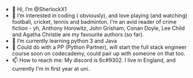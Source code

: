 - 👋 Hi, I’m @SherlockX1
- 👀 I’m interested in coding ( obviously), and love playing (and watching) football, cricket, tennis and badminton. I'm an avid reader of crime fiction - yh, Anthony Horowitz, John Grisham, Conan Doyle, Lee Child and Agatha Christie are my favourite authors (so far). 
- 🌱 I’m currently learning python 3 and Java
- 💞️ Could do with a PP (Python Partner), will start the full stack engineer course soon on codecademy, could pair up with someone on that too.
- 📫 How to reach me: My discord is 6c#9302. I live in England, and currently I'm in first year at uni.

<!---
SherlockX1/SherlockX1 is a ✨ special ✨ repository because its `README.md` (this file) appears on your GitHub profile.
You can click the Preview link to take a look at your changes.
--->
